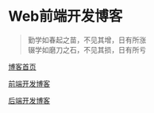 # Web前端开发博客

> 勤学如春起之苗，不见其增，日有所涨  
> 辍学如磨刀之石，不见其损，日有所亏

[博客首页](https://cengbin.github.io)

[前端开发博客](https://cengbin.github.io/frontend)

[后端开发博客](https://cengbin.github.io/backend)